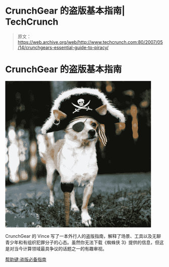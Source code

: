 # CrunchGear 的盗版基本指南| TechCrunch

> 原文：<https://web.archive.org/web/http://www.techcrunch.com:80/2007/05/14/crunchgears-essential-guide-to-piracy/>

# CrunchGear 的盗版基本指南

![](img/82f329fcd751bb59d80018de424e8df4.png)

CrunchGear 的 Vince 写了一本外行人的盗版指南，解释了场景、工具以及无聊青少年和有组织犯罪分子的心态。虽然你无法下载《蜘蛛侠 3》提供的信息，但这是对当今计算领域最具争议的话题之一的有趣审视。

[帮助键:盗版必备指南](https://web.archive.org/web/20130628151247/http://crunchgear.com/2007/05/14/help-key-the-essential-guide-to-piracy/)
